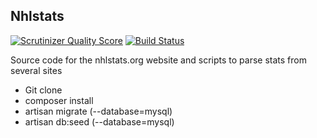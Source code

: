 ## Nhlstats

[![Scrutinizer Quality Score](https://scrutinizer-ci.com/g/pelletiermaxime/nhlstats.org/badges/quality-score.png?s=a625e47b43bc2b559b40abf5fab3627ef349ac18)](https://scrutinizer-ci.com/g/pelletiermaxime/nhlstats.org/)
[![Build Status](https://travis-ci.org/pelletiermaxime/nhlstats.org.png?branch=master)](https://travis-ci.org/pelletiermaxime/nhlstats.org)

Source code for the nhlstats.org website and scripts to parse stats from several sites

* Git clone
* composer install
* artisan migrate (--database=mysql)
* artisan db:seed (--database=mysql)
